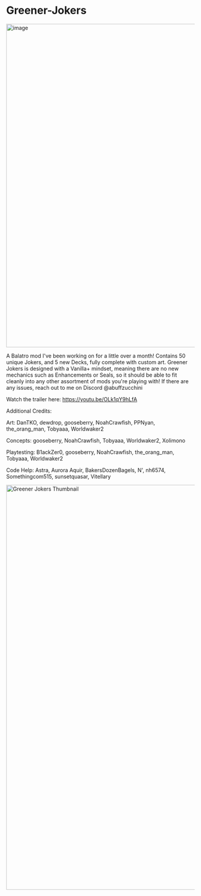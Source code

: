 # Greener-Jokers
<img width="1144" height="863" alt="image" src="https://github.com/user-attachments/assets/d8cfe408-4dcb-4770-9c87-ef5ae1b237fe" />

A Balatro mod I've been working on for a little over a month! Contains 50 unique Jokers, and 5 new Decks, fully complete with custom art.
Greener Jokers is designed with a Vanilla+ mindset, meaning there are no new mechanics such as Enhancements or Seals, so it should be able to fit cleanly into any other assortment of mods you're playing with! If there are any issues, reach out to me on Discord @abuffzucchini

Watch the trailer here: https://youtu.be/OLk1qY9hLfA

Additional Credits:

Art: DanTKO, dewdrop, gooseberry, NoahCrawfish, PPNyan, the_orang_man, Tobyaaa, Worldwaker2

Concepts: gooseberry, NoahCrawfish, Tobyaaa, Worldwaker2, Xolimono

Playtesting: B1ackZer0, gooseberry, NoahCrawfish, the_orang_man, Tobyaaa, Worldwaker2

Code Help: Astra, Aurora Aquir, BakersDozenBagels, N', nh6574, Somethingcom515, sunsetquasar, Vitellary

<img width="1920" height="1080" alt="Greener Jokers Thumbnail" src="https://github.com/user-attachments/assets/c2e14fed-e54e-4e32-9c84-4d22e8f1b907" />
